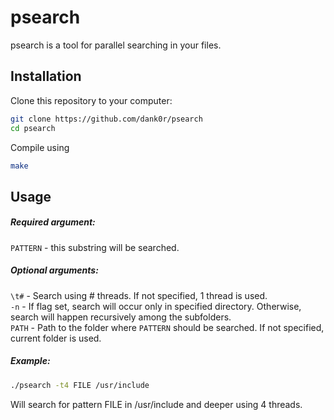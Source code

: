 # psearch
psearch is a tool for parallel searching in your files.
## Installation
Clone this repository to your computer:
```bash
git clone https://github.com/dank0r/psearch
cd psearch
```
Compile using
```bash
make
```
## Usage
##### Required argument:
`PATTERN` - this substring will be searched.
##### Optional arguments:
`\t#` - Search using # threads. If not specified, 1 thread is used.  
`-n` - If flag set, search will occur only in specified directory. Otherwise, search will happen recursively among the subfolders.  
`PATH` - Path to the folder where `PATTERN` should be searched. If not specified, current folder is used.  
##### Example:
```bash
./psearch -t4 FILE /usr/include
```
Will search for pattern FILE in /usr/include and deeper using 4 threads.

